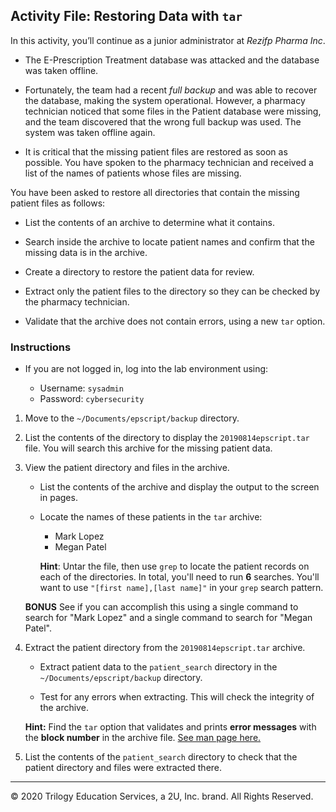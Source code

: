 ## Activity File: Restoring Data with `tar`

In this activity, you’ll continue as a junior administrator at *Rezifp Pharma Inc*.

- The E-Prescription Treatment database was attacked and the database was taken offline. 

- Fortunately, the team had a recent _full backup_ and was able to recover the database, making the system operational. However, a pharmacy technician noticed that some files in the Patient database were missing, and the team discovered that the wrong full backup was used. The system was taken offline again.

- It is critical that the missing patient files are restored as soon as possible. You have spoken to the pharmacy technician and received a list of the names of patients whose files are missing.  

You have been asked to restore all directories that contain the missing patient files as follows:

- List the contents of an archive to determine what it contains.

- Search inside the archive to locate patient names and confirm that the missing data is in the archive.

- Create a directory to restore the patient data for review.

- Extract only the patient files to the directory so they can be checked by the pharmacy technician. 

- Validate that the archive does not contain errors, using a new `tar` option.

### Instructions 

- If you are not logged in, log into the lab environment using:

    - Username: `sysadmin`  
    - Password: `cybersecurity`

1. Move to the `~/Documents/epscript/backup` directory.

2. List the contents of the directory to display the `20190814epscript.tar` file. You will search this archive for the missing patient data.

3. View the patient directory and files in the archive.

    - List the contents of the archive and display the output to the screen in pages.

    - Locate the names of these patients in the `tar` archive:

        - Mark Lopez
        - Megan Patel

        **Hint**: Untar the file, then use `grep` to locate the patient records on each of the directories. In total, you'll need to run **6** searches. You'll want to use `"[first name],[last name]"` in your `grep` search pattern.

    **BONUS** See if you can accomplish this using a single command to search for "Mark Lopez" and a single command to search for "Megan Patel".

4. Extract the patient directory from the `20190814epscript.tar` archive.  

    - Extract patient data to the `patient_search` directory in the `~/Documents/epscript/backup` directory.   

    - Test for any errors when extracting. This will check the integrity of the archive.

    **Hint:** Find the `tar` option that validates and prints **error messages** with the **block number** in the archive file. [See man page here.](https://www.gnu.org/software/tar/manual/html_section/tar_22.html)

5. List the contents of the `patient_search` directory to check that the patient directory and files were extracted there.   


---

© 2020 Trilogy Education Services, a 2U, Inc. brand.  All Rights Reserved.

